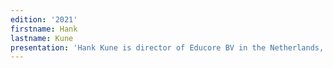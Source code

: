 ```yaml
---
edition: '2021'
firstname: Hank
lastname: Kune
presentation: 'Hank Kune is director of Educore BV in the Netherlands, and a Founding Partner of the Future Center Alliance. With many years of experience as process facilitator, workshop moderator, and developer of methodologies for innovation and change, Hank believes in addressing societal challenges as mission-driven collaborative innovation projects. He is co-initiator of the Global Lab for Societal Innovation, and the Positive Cartography initiative. His work on dedicated innovation-enabling environments -- action learning camps, future centers, and living labs -- has supported many organizations to achieve aspirational objectives.'
---
```

